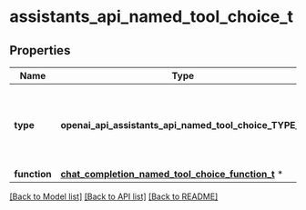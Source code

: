 # assistants_api_named_tool_choice_t

## Properties
Name | Type | Description | Notes
------------ | ------------- | ------------- | -------------
**type** | **openai_api_assistants_api_named_tool_choice_TYPE_e** | The type of the tool. If type is &#x60;function&#x60;, the function name must be set | 
**function** | [**chat_completion_named_tool_choice_function_t**](chat_completion_named_tool_choice_function.md) \* |  | [optional] 

[[Back to Model list]](../README.md#documentation-for-models) [[Back to API list]](../README.md#documentation-for-api-endpoints) [[Back to README]](../README.md)


